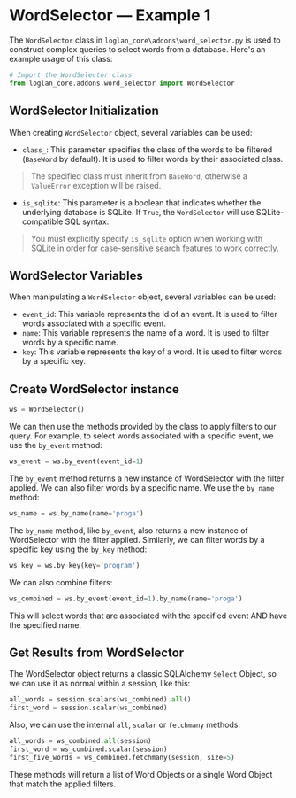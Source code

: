# WordSelector — Example 1

The `WordSelector` class in `loglan_core\addons\word_selector.py` is used to construct complex queries to select words from a database. Here's an example usage of this class:

```python
# Import the WordSelector class
from loglan_core.addons.word_selector import WordSelector
```

## WordSelector Initialization
When creating `WordSelector` object, several variables can be used:
- `class_`: This parameter specifies the class of the words to be filtered (`BaseWord` by default). It is used to filter words by their associated class. 
> The specified class must inherit from `BaseWord`, otherwise a `ValueError` exception will be raised.
- `is_sqlite`: This parameter is a boolean that indicates whether the underlying database is SQLite. If `True`, the `WordSelector` will use SQLite-compatible SQL syntax.
> You must explicitly specify `is_sqlite` option when working with SQLite in order for case-sensitive search features to work correctly.

## WordSelector Variables
When manipulating a `WordSelector` object, several variables can be used:

- `event_id`: This variable represents the id of an event. It is used to filter words associated with a specific event.
- `name`: This variable represents the name of a word. It is used to filter words by a specific name.
- `key`: This variable represents the key of a word. It is used to filter words by a specific key.


## Create WordSelector instance
```python
ws = WordSelector()
```

We can then use the methods provided by the class to apply filters to our query.
For example, to select words associated with a specific event, we use the `by_event` method:
```python
ws_event = ws.by_event(event_id=1)
```

The `by_event` method returns a new instance of WordSelector with the filter applied.
We can also filter words by a specific name. We use the `by_name` method:
```python
ws_name = ws.by_name(name='proga')
```
The `by_name` method, like `by_event`, also returns a new instance of WordSelector with the filter applied.
Similarly, we can filter words by a specific key using the `by_key` method:
```python
ws_key = ws.by_key(key='program')
```

We can also combine filters:
```python
ws_combined = ws.by_event(event_id=1).by_name(name='proga')
```
This will select words that are associated with the specified event AND have the specified name.

## Get Results from WordSelector
The WordSelector object returns a classic SQLAlchemy `Select` Object, so we can use it as normal within a session, like this:
```python
all_words = session.scalars(ws_combined).all()
first_word = session.scalar(ws_combined)
```
Also, we can use the internal `all`, `scalar` or `fetchmany` methods:
```python
all_words = ws_combined.all(session)
first_word = ws_combined.scalar(session)
first_five_words = ws_combined.fetchmany(session, size=5)
```
These methods will return a list of Word Objects or a single Word Object that match the applied filters.